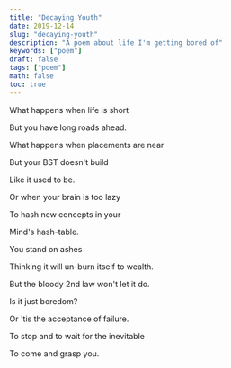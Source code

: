```yaml
---
title: "Decaying Youth"
date: 2019-12-14
slug: "decaying-youth"
description: "A poem about life I'm getting bored of"
keywords: ["poem"]
draft: false
tags: ["poem"]
math: false
toc: true
---
```


What happens when life is short

But you have long roads ahead.

What happens when placements are near

But your BST doesn't build

Like it used to be.

Or when your brain is too lazy

To hash new concepts in your

Mind's hash-table.

You stand on ashes

Thinking it will un-burn itself to wealth.

But the bloody 2nd law won't let it do.

Is it just boredom?

Or 'tis the acceptance of failure.

To stop and to wait for the inevitable

To come and grasp you.